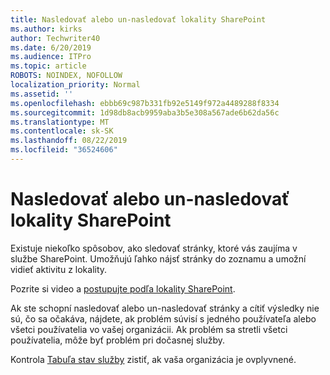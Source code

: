 ```yaml
---
title: Nasledovať alebo un-nasledovať lokality SharePoint
ms.author: kirks
author: Techwriter40
ms.date: 6/20/2019
ms.audience: ITPro
ms.topic: article
ROBOTS: NOINDEX, NOFOLLOW
localization_priority: Normal
ms.assetid: ''
ms.openlocfilehash: ebbb69c987b331fb92e5149f972a4489288f8334
ms.sourcegitcommit: 1d98db8acb9959aba3b5e308a567ade6b62da56c
ms.translationtype: MT
ms.contentlocale: sk-SK
ms.lasthandoff: 08/22/2019
ms.locfileid: "36524606"
---
```

# <a name="follow-or-un-follow-a-sharepoint-site"></a>Nasledovať alebo un-nasledovať lokality SharePoint

Existuje niekoľko spôsobov, ako sledovať stránky, ktoré vás zaujíma v službe SharePoint. Umožňujú ľahko nájsť stránky do zoznamu a umožní vidieť aktivitu z lokality. 

Pozrite si video a [postupujte podľa lokality SharePoint](https://support.office.com/article/Video-Follow-a-SharePoint-site-33DB6FA5-9528-45D7-BCC7-F9C1FAAACAE0). 

Ak ste schopní nasledovať alebo un-nasledovať stránky a cítiť výsledky nie sú, čo sa očakáva, nájdete, ak problém súvisí s jedného používateľa alebo všetci používatelia vo vašej organizácii. Ak problém sa stretli všetci používatelia, môže byť problém pri dočasnej služby. 

Kontrola [Tabuľa stav služby](https://admin.microsoft.com/AdminPortal/Home#/servicehealth) zistiť, ak vaša organizácia je ovplyvnené.
